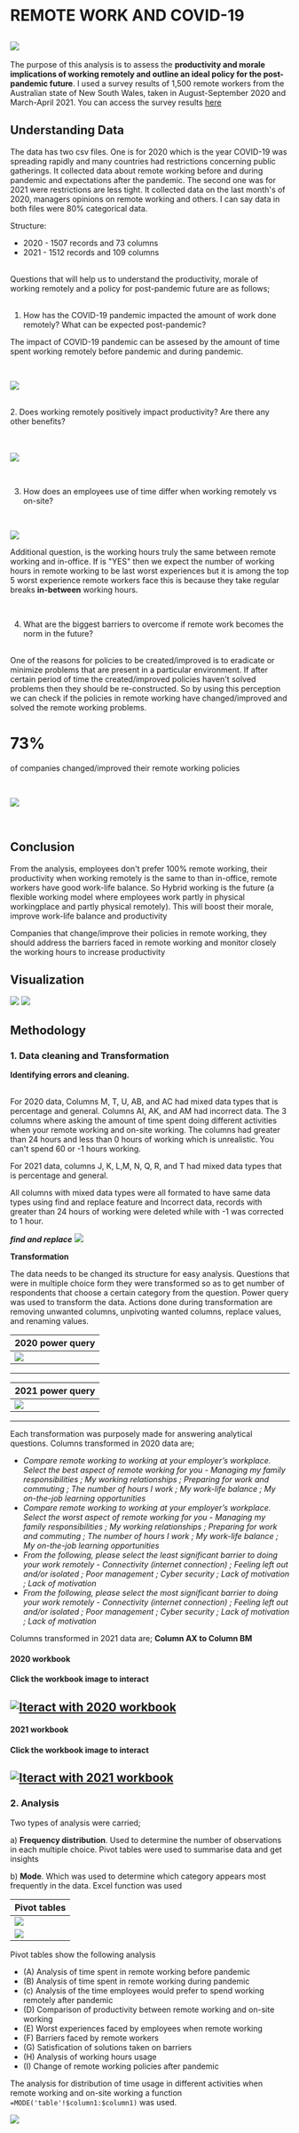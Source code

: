 # REMOTE WORK AND COVID-19
![](office_covid.jpg)
---
The purpose of this analysis is to assess the **productivity and morale implications of working remotely and outline an ideal policy for the post-pandemic future**. I used a survey results of 1,500 remote workers from the Australian state of New South Wales, taken in August-September 2020 and March-April 2021. You can access the survey results [here](https://app.mavenanalytics.io/datasets?page=3)

## Understanding Data
The data has two csv files. One is for 2020 which is the year COVID-19 was spreading rapidly and many countries had restrictions concerning public gatherings. It collected data about remote working before and during pandemic and expectations after the pandemic. The second one was for 2021 were restrictions are less tight. It collected data on the last month's of 2020, managers opinions on remote working and others. I can say data in both files were 80% categorical data.

Structure: 
* 2020 - 1507 records and 73 columns
* 2021 - 1512 records and 109 columns

<br/>
Questions that will help us to understand the productivity, morale of working remotely and a policy for post-pandemic future are as follows;

<br/>
<br/>

1.	How has the COVID-19 pandemic impacted the amount of work done remotely? What can be expected post-pandemic?

The impact of COVID-19 pandemic can be assesed by the amount of time spent working remotely before pandemic and during pandemic.

<br/>

![](impact_covid19.jpg)

<br/>
2.	Does working remotely positively impact productivity? Are there any other benefits?

<br/>
<br/>
<br/>

![](productivity.jpg)

<br/>

3.	How does an employees use of time differ when working remotely vs on-site?

<br/>

![](time_distribution.jpg)

Additional question, is the working hours truly the same between remote working and in-office. If is "YES" then we expect the number of working hours in remote working to be last worst experiences but it is among the top 5 worst experience remote workers face this is because they take regular breaks **in-between** working hours.

<br/>

4.	What are the biggest barriers to overcome if remote work becomes the norm in the future?
<br/>
One of the reasons for policies to be created/improved is to eradicate or minimize problems that are present in a particular environment. If after certain period of time the created/improved policies haven't solved problems then they should be re-constructed. So by using this perception we can check if the policies in remote working have changed/improved and solved the remote working problems.

 # 73% 
 of companies changed/improved their remote working policies

<br/>

![](policy.jpg)

<br/>

## Conclusion
From the analysis, employees don't prefer 100% remote working, their productivity when working remotely is the same to than in-office, remote workers have good work-life balance. So Hybrid working is the future (a flexible working model where employees work partly in physical workingplace and partly physical remotely). This will boost their morale, improve work-life balance and productivity

Companies that change/improve their policies in remote working, they should address the barriers faced in remote working and monitor closely the working hours to increase productivity

## Visualization
![](report_page1.jpg)
![](report_page2.jpg)

## Methodology
### 1. Data cleaning and Transformation

**Identifying errors and cleaning.**

<br/>
For 2020 data,
Columns M, T, U, AB, and AC had mixed data types that is percentage and general.  
Columns AI, AK, and AM had incorrect data. The 3 columns where asking the amount of time spent doing different activities when your remote working and on-site working. The columns had greater than 24 hours and less than 0 hours of working which is unrealistic. You can't spend 60 or -1 hours working.

For 2021 data, columns J, K, L,M, N, Q, R, and T had mixed data types that is percentage and general. 

All columns with mixed data types were all formated to have same data types using find and replace feature and Incorrect data, records with greater than 24 hours of working were deleted while with -1 was corrected to 1 hour.

**_find and replace_**
![](find_and_replace.jpg)

**Transformation**

The data needs to be changed its structure for easy analysis. Questions that were in multiple choice form they were transformed so as to get number of respondents that choose a certain category from the question. Power query was used to transform the data. Actions done during transformation are removing unwanted columns, unpivoting wanted columns, replace values, and renaming values.

|2020 power query|
|---|
|![](2020_power_query.jpg)|
---
|2021 power query|
|---|
|![](2021_power_query.jpg)|
---
Each transformation was purposely made for answering analytical questions. 
Columns transformed in 2020 data are;  
* _Compare remote working to working at your employer’s workplace. Select the best aspect of remote working for you - Managing my family responsibilities ; My working relationships ; Preparing for work and commuting ; The number of hours  I work ; My work-life balance ; My on-the-job learning opportunities_
* _Compare remote working to working at your employer’s workplace. Select the worst aspect of remote working for you - Managing my family responsibilities ; My working relationships ; Preparing for work and commuting ; The number of hours  I work ; My work-life balance ; My on-the-job learning opportunities_
* _From the following, please select the least significant barrier to doing your work remotely - Connectivity (internet connection) ; Feeling left out and/or isolated ; Poor management ; Cyber security ; Lack of motivation ; Lack of motivation_
* _From the following, please select the most significant barrier to doing your work remotely - Connectivity (internet connection) ; Feeling left out and/or isolated ; Poor management ; Cyber security ; Lack of motivation ; Lack of motivation_

Columns transformed in 2021 data are; **Column AX to Column BM**

#### 2020 workbook
#### Click the workbook image to interact

[![Iteract with 2020 workbook](2020_workbook.jpg)](https://1drv.ms/x/s!AkvFVdfC21wYhjE086F1jR-Mut2m)
---
#### 2021 workbook
#### Click the workbook image to interact

[![Iteract with 2021 workbook](2021_workbook.jpg)](https://1drv.ms/x/s!AkvFVdfC21wYhjOp59hTMcK67gKn)
---

### 2. Analysis
Two types of analysis were carried;

a) **Frequency distribution**. Used to determine the number of observations in each multiple choice. Pivot tables were used to summarise data and get insights

b) **Mode**. Which was used to determine which category appears most frequently in the data. Excel function was used

|Pivot tables|
|---|
|![](pivot_tables1.jpg)|
|![](pivot_tables2.jpg)|

Pivot tables show the following analysis
* (A) Analysis of time spent in remote working before pandemic
* (B) Analysis of time spent in remote working during pandemic
* (c) Analysis of the time employees would prefer to spend working remotely after pandemic
* (D) Comparison of productivity between remote working and on-site working
* (E) Worst experiences faced by employees when remote working
* (F) Barriers faced by remote workers
* (G) Satisfication of solutions taken on barriers
* (H) Analysis of working hours usage
* (I) Change of remote working policies after pandemic

The analysis for distribution of time usage in different activities when remote working and on-site working a function `=MODE('table'!$column1:$column1)` was used.

![](table.jpg)


